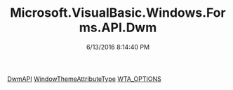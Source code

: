 ﻿---
title: Microsoft.VisualBasic.Windows.Forms.API.Dwm
date: 6/13/2016 8:14:40 PM
---

[DwmAPI](T-Microsoft.VisualBasic.Windows.Forms.API.Dwm.DwmAPI.html)
[WindowThemeAttributeType](T-Microsoft.VisualBasic.Windows.Forms.API.Dwm.WindowThemeAttributeType.html)
[WTA_OPTIONS](T-Microsoft.VisualBasic.Windows.Forms.API.Dwm.WTA_OPTIONS.html)
